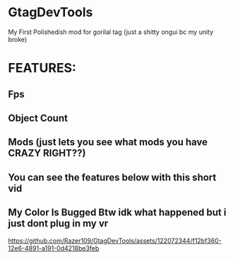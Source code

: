 # GtagDevTools
My First Polishedish mod for gorilal tag (just a shitty ongui bc my unity broke)

# FEATURES:
## Fps
## Object Count
## Mods (just lets you see what mods you have CRAZY RIGHT??)

## You can see the features below with this short vid

## My Color Is Bugged Btw idk what happened but i just dont plug in my vr
https://github.com/Razer109/GtagDevTools/assets/122072344/f12bf360-12e6-4891-a191-0d4218be3feb

